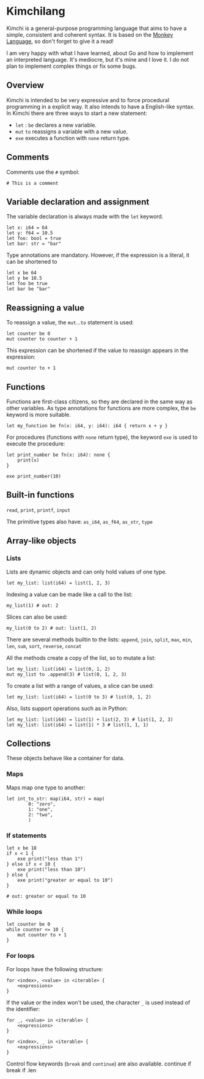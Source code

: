 # Kimchilang
Kimchi is a general-purpose programming language that aims to have a simple, consistent and coherent syntax. It is based on the [Monkey Language](https://monkeylang.org/), so don't forget to give it a read!

I am very happy with what I have learned, about Go and how to implement an interpreted language. It's mediocre, but it's mine and I love it. I do not plan to implement complex things or fix some bugs.

## Overview

Kimchi is intended to be very expressive and to force procedural programming in a explicit way. It also intends to have a English-like syntax. In Kimchi there are three ways to start a new statement:
- `let` <identifier>: <type> `be` <expression> declares a new variable.
- `mut` <identifier> `to` <expression> reassigns a variable with a new value.
- `exe` <procedure> executes a function with `none` return type.

## Comments
Comments use the `#` symbol:
```
# This is a comment
```

## Variable declaration and assignment
The variable declaration is always made with the `let` keyword.
```
let x: i64 = 64
let y: f64 = 10.5
let foo: bool = true
let bar: str = "bar"
```

Type annotations are mandatory. However, if the expression is a literal, it can be shortened to
```
let x be 64
let y be 10.5
let foo be true
let bar be "bar"
```

## Reassigning a value
To reassign a value, the `mut`...`to` statement is used:
```
let counter be 0
mut counter to counter + 1
```

This expression can be shortened if the value to reassign appears in the expression:
```
mut counter to + 1
```

## Functions
Functions are first-class citizens, so they are declared in the same way as other variables. As type annotations for functions are more complex, the `be` keyword is more suitable.
```
let my_function be fn(x: i64, y: i64): i64 { return x + y }
```

For procedures (functions with `none` return type), the keyword `exe` is used to execute the procedure:
```
let print_number be fn(x: i64): none {
    print(x)
}

exe print_number(10)
```

## Built-in functions
`read`, `print`, `printf`, `input`

The primitive types also have: `as_i64`, `as_f64`, `as_str`, `type`

## Array-like objects

### Lists
Lists are dynamic objects and can only hold values of one type.
```
let my_list: list(i64) = list(1, 2, 3)
```

Indexing a value can be made like a call to the list:
```
my_list(1) # out: 2
```

Slices can also be used:
```
my_list(0 to 2) # out: list(1, 2)
```

There are several methods builtin to the lists: `append`, `join`, `split`, `max`, `min`, `len`, `sum`, `sort`, `reverse`, `concat`

All the methods create a copy of the list, so to mutate a list:
```
let my_list: list(i64) = list(0, 1, 2)
mut my_list to .append(3) # list(0, 1, 2, 3)
```

To create a list with a range of values, a slice can be used:
```
let my_list: list(i64) = list(0 to 3) # list(0, 1, 2)
```

Also, lists support operations such as in Python:
```
let my_list: list(i64) = list(1) + list(2, 3) # list(1, 2, 3)
let my_list: list(i64) = list(1) * 3 # list(1, 1, 1)
```

## Collections
These objects behave like a container for data.

### Maps
Maps map one type to another:
```
let int_to_str: map(i64, str) = map(
        0: "zero",
        1: "one",
        2: "two",
        )
```

### If statements
```
let x be 18
if x < 1 {
    exe print("less than 1")
} else if x < 10 {
    exe print("less than 10")
} else {
    exe print("greater or equal to 10")
}

# out: greater or equal to 10
```

### While loops
```
let counter be 0
while counter <= 10 {
    mut counter to + 1
}
```

### For loops
For loops have the following structure:
```
for <index>, <value> in <iterable> {
    <expressions>
}
```

If the value or the index won't be used, the character `_` is used instead of the identifier:
```
for _, <value> in <iterable> {
    <expressions>
}

for <index>, _ in <iterable> {
    <expressions>
}
```

Control flow keywords (`break` and `continue`) are also available.
continue if
break if
.len
